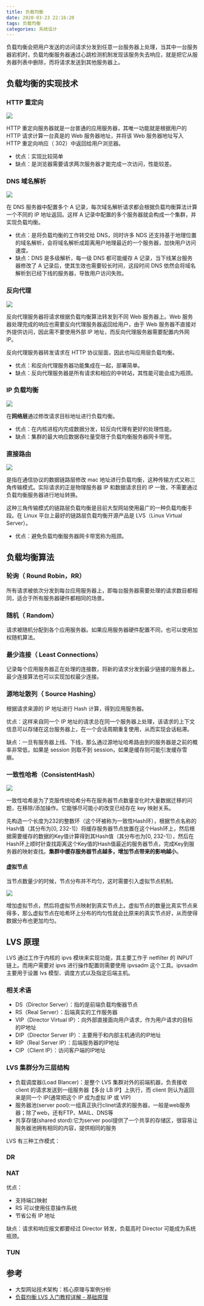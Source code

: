 ```yaml
---
title: 负载均衡
date: 2020-03-23 22:16:20
tags: 负载均衡
categories: 系统设计
---
```


负载均衡会把用户发送的访问请求分发到任意一台服务器上处理，当其中一台服务器宕机时，负载均衡服务器通过心跳检测机制发现该服务失去响应，就是把它从服务器列表中删除，而将请求发送到其他服务器上。

## 负载均衡的实现技术

### HTTP 重定向

![](https://gitee.com/cellophane/image/raw/master/TIM图片20200323171907.png)

HTTP 重定向服务器就是一台普通的应用服务器，其唯一功能就是根据用户的 HTTP 请求计算一台真是的 Web 服务器地址，并将该 Web 服务器地址写入 HTTP 重定向响应（ 302）中返回给用户浏览器。

- 优点：实现比较简单
- 缺点：是浏览器需要请求两次服务器才能完成一次访问，性能较差。

### DNS 域名解析

![](https://gitee.com/cellophane/image/raw/master/TIM图片20200323172452.png)

在 DNS 服务器中配置多个 A 记录，每次域名解析请求都会根据负载均衡算法计算一个不同的 IP 地址返回。这样 A 记录中配置的多个服务器就会构成一个集群，并实现负载均衡。

- 优点：是将负载均衡的工作转交给 DNS，同时许多 NDS 还支持基于地理位置的域名解析，会将域名解析成距离用户地理最近的一个服务器，加快用户访问速度。
- 缺点：DNS 是多级解析，每一级 DNS 都可能缓存 A 记录，当下线某台服务器修改了 A 记录后，使其生效也需要较长时间，这段时间 DNS 依然会将域名解析到已经下线的服务器，导致用户访问失败。

### 反向代理

![](https://gitee.com/cellophane/image/raw/master/TIM图片20200323180646.png)

反向代理服务器将请求根据负载均衡算法转发到不同 Web 服务器上。Web 服务器处理完成的响应也需要反向代理服务器返回给用户，由于 Web 服务器不直接对外提供访问，因此需不要使用外部 IP 地址，而反向代理服务器需要配置内外网 IP。

反向代理服务器转发请求在 HTTP 协议层面，因此也叫应用层负载均衡。

- 优点：和反向代理服务器功能集成在一起，部署简单。
- 缺点：反向代理服务器是所有请求和相应的中转站，其性能可能会成为瓶颈。

### IP 负载均衡

![](https://gitee.com/cellophane/image/raw/master/TIM图片20200323181315.png)

在**网络层**通过修改请求目标地址进行负载均衡。

- 优点：在内核进程内完成数据分发，较反向代理有更好的处理性能。
- 缺点：集群的最大响应数据吞吐量受限于负载均衡服务器网卡带宽。

### 直接路由

![](https://gitee.com/cellophane/image/raw/master/TIM图片20200323183116.png)

是指在通信协议的数据链路层修改 mac 地址进行负载均衡，这种传输方式又称三角传输模式。实际请求的正是物理服务器 IP 和数据请求目的 IP 一致，不需要通过负载均衡服务器进行地址转换。

这种三角传输模式的链路层负载均衡是目前大型网站使用最广的一种负载均衡手段。在 Linux 平台上最好的链路层负载均衡开源产品是 LVS（Linux Virtual Server）。

- 优点：避免负载均衡服务器网卡带宽称为瓶颈。

## 负载均衡算法

### 轮询（ Round Robin，RR）

所有请求被依次分发到每台应用服务器上，即每台服务器需要处理的请求数目都相同，适合于所有服务器硬件都相同的场景。

### 随机（ Random）

请求被随机分配到各个应用服务器。如果应用服务器硬件配置不同，也可以使用加权随机算法。

### 最少连接（ Least Connections）

记录每个应用服务器正在处理的连接数，将新的请求分发到最少链接的服务器上。最少连接算法也可以实现加权最少连接。

### 源地址散列（ Source Hashing）

根据请求来源的 IP 地址进行 Hash 计算，得到应用服务器。

优点：这样来自同一个 IP 地址的请求总在同一个服务器上处理，该请求的上下文信息可以存储在这台服务器上，在一个会话周期重复使用，从而实现会话粘滞。

缺点：一旦有服务器上线、下线，那么通过源地址哈希路由到的服务器是之前的概率非常低，如果是 session 则取不到 session，如果是缓存则可能引发缓存雪崩。

### 一致性哈希（ConsistentHash）

![](https://gitee.com/cellophane/image/raw/master/TIM图片20200323200221.png)

一致性哈希是为了克服传统哈希分布在服务器节点数量变化时大量数据迁移的问题，在移除/添加操作。它能够尽可能小的改变已经存在 key 映射关系。

先构造一个长度为232的整数环（这个环被称为一致性Hash环），根据节点名称的Hash值（其分布为[0, 232-1]）将缓存服务器节点放置在这个Hash环上，然后根据需要缓存的数据的Key值计算得到其Hash值（其分布也为[0, 232-1]），然后在Hash环上顺时针查找距离这个Key值的Hash值最近的服务器节点，完成Key到服务器的映射查找。**集群中缓存服务器节点越多，增加节点带来的影响越小**。

#### 虚拟节点

当节点数量少的时候，节点分布并不均匀，这时需要引入虚拟节点机制。

![](https://gitee.com/cellophane/image/raw/master/165a8d816e9122a0.jpg)

增加虚拟节点，然后将虚拟节点映射到真实节点上。虚拟节点的数量比真实节点来得多，那么虚拟节点在哈希环上分布的均匀性就会比原来的真实节点好，从而使得数据分布也更加均匀。

## LVS 原理

LVS 通过工作于内核的 ipvs 模块来实现功能，其主要工作于 netfilter 的 INPUT 链上。而用户需要对 ipvs 进行操作配置则需要使用 ipvsadm 这个工具。ipvsadm 主要用于设置 lvs 模型、调度方式以及指定后端主机。

### 相关术语

- DS（Director Server）：指的是前端负载均衡器节点
- RS（Real Server）：后端真实的工作服务器
- VIP（Director Virtual IP）：向外部直接面向用户请求，作为用户请求的目标的IP地址
- DIP（Director Server IP）：主要用于和内部主机通讯的IP地址
- RIP（Real Server IP）：后端服务器的IP地址
- CIP（Client IP）：访问客户端的IP地址
### LVS 集群分为三层结构

- 负载调度器(Load Blancer)：是整个 LVS 集群对外的前端机器，负责接收 client 的请求发送到一组服务器【多台 LB IP】上执行，而 client 则认为返回来是同一个 IP(通常把这个 IP 成为虚拟 IP 或 VIP)
- 服务器池(server pool):一组真正执行clinet请求的服务器，一般是web服务器；除了web，还有FTP、MAIL、DNS等
- 共享存储(shared stord):它为server pool提供了一个共享的存储区，很容易让服务器池拥有相同的内容，提供相同的服务

LVS 有三种工作模式：

### DR 

### NAT 

优点：

- 支持端口映射
- RS 可以使用任意操作系统
- 节省公有 IP 地址

缺点：请求和响应报文都要经过 Director 转发，负载高时 Director 可能成为系统瓶颈。

### TUN	



##  参考

- 大型网站技术架构：核心原理与案例分析
- [负载均衡 LVS 入门教程详解 - 基础原理](https://blog.csdn.net/liwei0526vip/article/details/103104483)